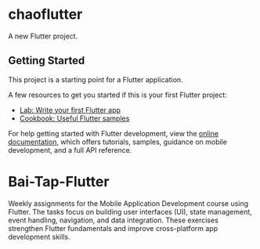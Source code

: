 # chaoflutter

A new Flutter project.

## Getting Started

This project is a starting point for a Flutter application.

A few resources to get you started if this is your first Flutter project:

- [Lab: Write your first Flutter app](https://docs.flutter.dev/get-started/codelab)
- [Cookbook: Useful Flutter samples](https://docs.flutter.dev/cookbook)

For help getting started with Flutter development, view the
[online documentation](https://docs.flutter.dev/), which offers tutorials,
samples, guidance on mobile development, and a full API reference.
# Bai-Tap-Flutter
Weekly assignments for the Mobile Application Development course using Flutter.  The tasks focus on building user interfaces (UI), state management,  event handling, navigation, and data integration.  These exercises strengthen Flutter fundamentals and improve cross-platform app development skills.
